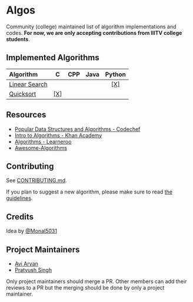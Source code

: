 # Algos

Community (college) maintained list of algorithm implementations and codes. 
**For now, we are only accepting contributions from IIITV college students**.


## Implemented Algorithms

| Algorithm | C | CPP | Java | Python |
|:--------------|:----------------:|:----------------:|:----------------:|:-----------------:|
| [Linear Search](https://en.wikipedia.org/wiki/Linear_search) | | | | [\[X\]](linear_search/linear_search.py) |
| [Quicksort](https://en.wikipedia.org/wiki/Quicksort) | [\[X\]](quicksort/quicksort.c) | | | |


## Resources

* [Popular Data Structures and Algorithms - Codechef](https://discuss.codechef.com/questions/48877/data-structures-and-algorithms)
* [Intro to Algorithms - Khan Academy](https://www.khanacademy.org/computing/computer-science/algorithms)
* [Algorithms - Learneroo](https://www.learneroo.com/subjects/8)
* [Awesome-Algorithms](https://github.com/tayllan/awesome-algorithms)


## Contributing

See [CONTRIBUTING.md](CONTRIBUTING.md).

If you plan to suggest a new algorithm, please make sure to read [the guidelines](CONTRIBUTING.md#sa).


## Credits

Idea by [@Monal5031](https://github.com/Monal5031)


## Project Maintainers

* [Avi Aryan](https://github.com/aviaryan)
* [Pratyush Singh](https://github.com/singhpratyush)

Only project maintainers should merge a PR. Other members can add their reviews to a PR but the merging should be done by only a project maintainer.

